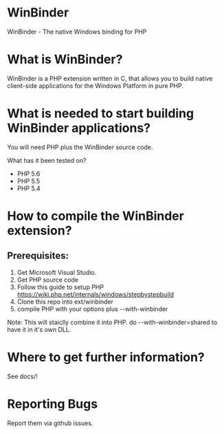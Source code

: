 WinBinder
=========

WinBinder - The native Windows binding for PHP

What is WinBinder?
==================

WinBinder is a PHP extension written in C, that allows you to build native 
client-side applications for the Windows Platform in pure PHP.

What is needed to start building WinBinder applications?
========================================================

You will need PHP plus the WinBinder source code.

What has it been tested on?
  - PHP 5.6
  - PHP 5.5 
  - PHP 5.4

How to compile the WinBinder extension?
=======================================

Prerequisites:
--------------
  1. Get Microsoft Visual Studio.
  2. Get PHP source code
  3. Follow this guide to setup PHP https://wiki.php.net/internals/windows/stepbystepbuild
  4. Clone this repo into ext/winbinder
  5. compile PHP with your options plus --with-winbinder

  Note: This will staiclly combine it into PHP. do --with-winbinder=shared to have it in it's own DLL.

Where to get further information?
=================================

See docs/!

Reporting Bugs
========================

Report them via github issues.
